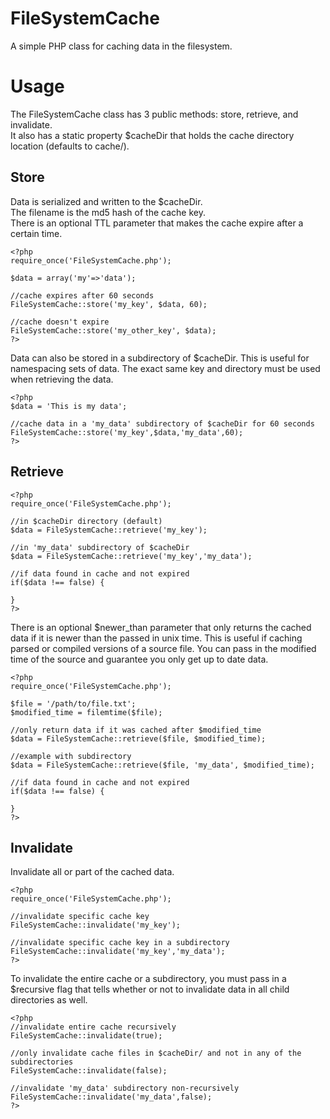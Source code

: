 FileSystemCache
===============

A simple PHP class for caching data in the filesystem.

Usage
===============

The FileSystemCache class has 3 public methods: store, retrieve, and invalidate.  
It also has a static property $cacheDir that holds the cache directory location (defaults to cache/).


Store
---------------

Data is serialized and written to the $cacheDir.  
The filename is the md5 hash of the cache key.  
There is an optional TTL parameter that makes the cache expire after a certain time.

    <?php
    require_once('FileSystemCache.php');
    
    $data = array('my'=>'data');

    //cache expires after 60 seconds
    FileSystemCache::store('my_key', $data, 60);

    //cache doesn't expire
    FileSystemCache::store('my_other_key', $data);
    ?>

Data can also be stored in a subdirectory of $cacheDir.  This is useful for namespacing sets of data.  The exact same
key and directory must be used when retrieving the data.

    <?php
    $data = 'This is my data';

    //cache data in a 'my_data' subdirectory of $cacheDir for 60 seconds
    FileSystemCache::store('my_key',$data,'my_data',60);
    ?>

Retrieve
---------------

    <?php
    require_once('FileSystemCache.php');
    
    //in $cacheDir directory (default)
    $data = FileSystemCache::retrieve('my_key');

    //in 'my_data' subdirectory of $cacheDir
    $data = FileSystemCache::retrieve('my_key','my_data');

    //if data found in cache and not expired
    if($data !== false) {

    }
    ?>


There is an optional $newer_than parameter that only returns the cached data if it is newer than the passed in unix time.
This is useful if caching parsed or compiled versions of a source file.  You can pass in the modified time of the source
and guarantee you only get up to date data.


    <?php
    require_once('FileSystemCache.php');

    $file = '/path/to/file.txt';
    $modified_time = filemtime($file);
    
    //only return data if it was cached after $modified_time
    $data = FileSystemCache::retrieve($file, $modified_time);

    //example with subdirectory
    $data = FileSystemCache::retrieve($file, 'my_data', $modified_time);

    //if data found in cache and not expired
    if($data !== false) {

    }
    ?>


Invalidate
-------------------

Invalidate all or part of the cached data.

    <?php
    require_once('FileSystemCache.php');
    
    //invalidate specific cache key
    FileSystemCache::invalidate('my_key');

    //invalidate specific cache key in a subdirectory
    FileSystemCache::invalidate('my_key','my_data');
    ?>

To invalidate the entire cache or a subdirectory, you must pass in a $recursive flag that tells whether or not to invalidate data in all child directories as well.

    <?php
    //invalidate entire cache recursively
    FileSystemCache::invalidate(true);

    //only invalidate cache files in $cacheDir/ and not in any of the subdirectories
    FileSystemCache::invalidate(false);

    //invalidate 'my_data' subdirectory non-recursively
    FileSystemCache::invalidate('my_data',false);
    ?>
